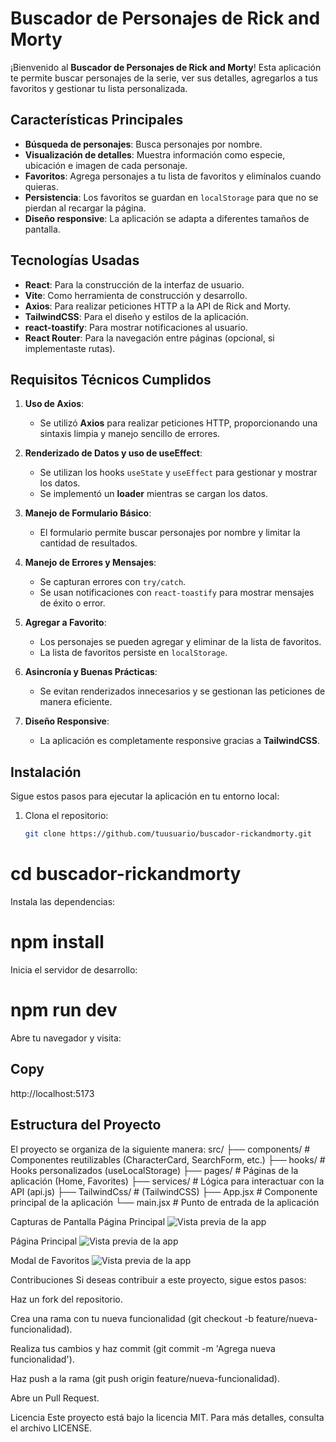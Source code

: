 # Buscador de Personajes de Rick and Morty

¡Bienvenido al **Buscador de Personajes de Rick and Morty**! Esta aplicación te permite buscar personajes de la serie, ver sus detalles, agregarlos a tus favoritos y gestionar tu lista personalizada.

## Características Principales

- **Búsqueda de personajes**: Busca personajes por nombre.
- **Visualización de detalles**: Muestra información como especie, ubicación e imagen de cada personaje.
- **Favoritos**: Agrega personajes a tu lista de favoritos y elimínalos cuando quieras.
- **Persistencia**: Los favoritos se guardan en `localStorage` para que no se pierdan al recargar la página.
- **Diseño responsive**: La aplicación se adapta a diferentes tamaños de pantalla.

## Tecnologías Usadas

- **React**: Para la construcción de la interfaz de usuario.
- **Vite**: Como herramienta de construcción y desarrollo.
- **Axios**: Para realizar peticiones HTTP a la API de Rick and Morty.
- **TailwindCSS**: Para el diseño y estilos de la aplicación.
- **react-toastify**: Para mostrar notificaciones al usuario.
- **React Router**: Para la navegación entre páginas (opcional, si implementaste rutas).

## Requisitos Técnicos Cumplidos

1. **Uso de Axios**:
   - Se utilizó **Axios** para realizar peticiones HTTP, proporcionando una sintaxis limpia y manejo sencillo de errores.
   
2. **Renderizado de Datos y uso de useEffect**:
   - Se utilizan los hooks `useState` y `useEffect` para gestionar y mostrar los datos.
   - Se implementó un **loader** mientras se cargan los datos.

3. **Manejo de Formulario Básico**:
   - El formulario permite buscar personajes por nombre y limitar la cantidad de resultados.

4. **Manejo de Errores y Mensajes**:
   - Se capturan errores con `try/catch`.
   - Se usan notificaciones con `react-toastify` para mostrar mensajes de éxito o error.

5. **Agregar a Favorito**:
   - Los personajes se pueden agregar y eliminar de la lista de favoritos.
   - La lista de favoritos persiste en `localStorage`.

6. **Asincronía y Buenas Prácticas**:
   - Se evitan renderizados innecesarios y se gestionan las peticiones de manera eficiente.

7. **Diseño Responsive**:
   - La aplicación es completamente responsive gracias a **TailwindCSS**.

## Instalación

Sigue estos pasos para ejecutar la aplicación en tu entorno local:

1. Clona el repositorio:
   ```bash
   git clone https://github.com/tuusuario/buscador-rickandmorty.git

# cd buscador-rickandmorty
Instala las dependencias:

# npm install
Inicia el servidor de desarrollo:

# npm run dev
Abre tu navegador y visita:

## Copy
http://localhost:5173


## Estructura del Proyecto
El proyecto se organiza de la siguiente manera:
src/
├── components/       # Componentes reutilizables (CharacterCard, SearchForm, etc.)
├── hooks/            # Hooks personalizados (useLocalStorage)
├── pages/            # Páginas de la aplicación (Home, Favorites)
├── services/         # Lógica para interactuar con la API (api.js)
├── TailwindCss/      # (TailwindCSS)
├── App.jsx           # Componente principal de la aplicación
└── main.jsx          # Punto de entrada de la aplicación

Capturas de Pantalla
Página Principal
![Vista previa de la app](src/assets/captura1.png)

Página Principal
![Vista previa de la app](src/assets/captura2.png)

Modal de Favoritos
![Vista previa de la app](src/assets/captura3.png)


Contribuciones
Si deseas contribuir a este proyecto, sigue estos pasos:

Haz un fork del repositorio.

Crea una rama con tu nueva funcionalidad (git checkout -b feature/nueva-funcionalidad).

Realiza tus cambios y haz commit (git commit -m 'Agrega nueva funcionalidad').

Haz push a la rama (git push origin feature/nueva-funcionalidad).

Abre un Pull Request.

Licencia
Este proyecto está bajo la licencia MIT. Para más detalles, consulta el archivo LICENSE.